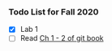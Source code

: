 ### Todo List for Fall 2020
- [x] Lab 1
- [ ] Read [Ch 1 - 2 of git book](https://git-scm.com/book/en/v2)
